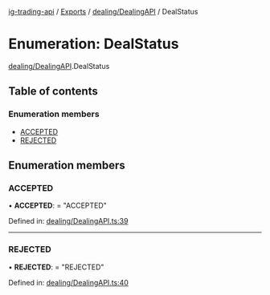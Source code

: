 [ig-trading-api](../README.md) / [Exports](../modules.md) / [dealing/DealingAPI](../modules/dealing_dealingapi.md) / DealStatus

# Enumeration: DealStatus

[dealing/DealingAPI](../modules/dealing_dealingapi.md).DealStatus

## Table of contents

### Enumeration members

- [ACCEPTED](dealing_dealingapi.dealstatus.md#accepted)
- [REJECTED](dealing_dealingapi.dealstatus.md#rejected)

## Enumeration members

### ACCEPTED

• **ACCEPTED**: = "ACCEPTED"

Defined in: [dealing/DealingAPI.ts:39](https://github.com/bennycode/ig-trading-api/blob/8f9d994/src/dealing/DealingAPI.ts#L39)

---

### REJECTED

• **REJECTED**: = "REJECTED"

Defined in: [dealing/DealingAPI.ts:40](https://github.com/bennycode/ig-trading-api/blob/8f9d994/src/dealing/DealingAPI.ts#L40)
